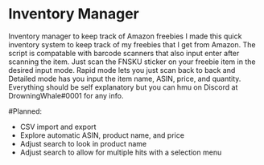 # Inventory Manager
Inventory manager to keep track of Amazon freebies
I made this quick inventory system to keep track of my freebies that I get from Amazon.
The script is compatable with barcode scanners that also input enter after scanning the item.
Just scan the FNSKU sticker on your freebie item in the desired input mode.
Rapid mode lets you just scan back to back and Detailed mode has you input the item name, ASIN, price, and quantity.
Everything should be self explanatory but you can hmu on Discord at DrowningWhale#0001 for any info.

#Planned:
- CSV import and export
- Explore automatic ASIN, product name, and price
- Adjust search to look in product name
- Adjust search to allow for multiple hits with a selection menu
